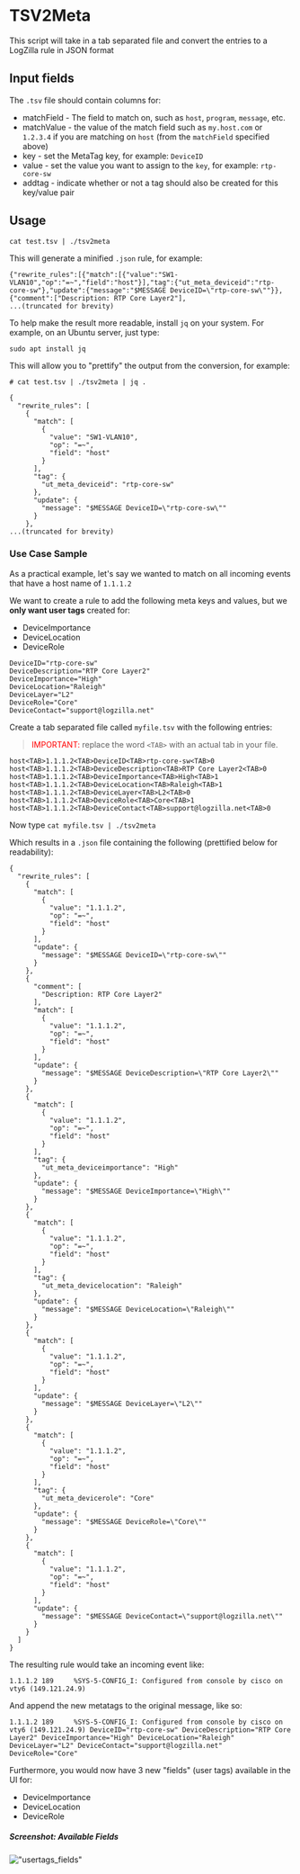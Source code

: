 # TSV2Meta

This script will take in a tab separated file and convert the entries to a LogZilla rule in JSON format

## Input fields

The `.tsv` file should contain columns for:

* matchField - The field to match on, such as `host`, `program`, `message`, etc.
* matchValue - the value of the match field such as `my.host.com` or `1.2.3.4` if you are matching on `host` (from the `matchField` specified above)
* key - set the MetaTag key, for example: `DeviceID`
* value - set the value you want to assign to the `key`, for example: `rtp-core-sw`
* addtag - indicate whether or not a tag should also be created for this key/value pair


## Usage

```
cat test.tsv | ./tsv2meta
```

This will generate a minified `.json` rule, for example:

```
{"rewrite_rules":[{"match":[{"value":"SW1-VLAN10","op":"=~","field":"host"}],"tag":{"ut_meta_deviceid":"rtp-core-sw"},"update":{"message":"$MESSAGE DeviceID=\"rtp-core-sw\""}},{"comment":["Description: RTP Core Layer2"],
...(truncated for brevity)

```

To help make the result more readable, install `jq` on your system. For example, on an Ubuntu server, just type:

```
sudo apt install jq
```
This will allow you to "prettify" the output from the conversion, for example:


```
# cat test.tsv | ./tsv2meta | jq .

{
  "rewrite_rules": [
    {
      "match": [
        {
          "value": "SW1-VLAN10",
          "op": "=~",
          "field": "host"
        }
      ],
      "tag": {
        "ut_meta_deviceid": "rtp-core-sw"
      },
      "update": {
        "message": "$MESSAGE DeviceID=\"rtp-core-sw\""
      }
    },
...(truncated for brevity)
```

### Use Case Sample
As a practical example, let's say we wanted to match on all incoming events that have a host name of `1.1.1.2`

We want to create a rule to add the following meta keys and values, but we **only want user tags** created for:

* DeviceImportance
* DeviceLocation
* DeviceRole

```
DeviceID="rtp-core-sw"
DeviceDescription="RTP Core Layer2"
DeviceImportance="High"
DeviceLocation="Raleigh"
DeviceLayer="L2"
DeviceRole="Core"
DeviceContact="support@logzilla.net"
```
Create a tab separated file called `myfile.tsv` with the following entries:
> <font color="red"> IMPORTANT: </font> replace the word `<TAB>` with an actual tab in your file.

```
host<TAB>1.1.1.2<TAB>DeviceID<TAB>rtp-core-sw<TAB>0
host<TAB>1.1.1.2<TAB>DeviceDescription<TAB>RTP Core Layer2<TAB>0
host<TAB>1.1.1.2<TAB>DeviceImportance<TAB>High<TAB>1
host<TAB>1.1.1.2<TAB>DeviceLocation<TAB>Raleigh<TAB>1
host<TAB>1.1.1.2<TAB>DeviceLayer<TAB>L2<TAB>0
host<TAB>1.1.1.2<TAB>DeviceRole<TAB>Core<TAB>1
host<TAB>1.1.1.2<TAB>DeviceContact<TAB>support@logzilla.net<TAB>0
```

Now type `cat myfile.tsv | ./tsv2meta`

Which results in a `.json` file containing the following (prettified below for readability):

```
{
  "rewrite_rules": [
    {
      "match": [
        {
          "value": "1.1.1.2",
          "op": "=~",
          "field": "host"
        }
      ],
      "update": {
        "message": "$MESSAGE DeviceID=\"rtp-core-sw\""
      }
    },
    {
      "comment": [
        "Description: RTP Core Layer2"
      ],
      "match": [
        {
          "value": "1.1.1.2",
          "op": "=~",
          "field": "host"
        }
      ],
      "update": {
        "message": "$MESSAGE DeviceDescription=\"RTP Core Layer2\""
      }
    },
    {
      "match": [
        {
          "value": "1.1.1.2",
          "op": "=~",
          "field": "host"
        }
      ],
      "tag": {
        "ut_meta_deviceimportance": "High"
      },
      "update": {
        "message": "$MESSAGE DeviceImportance=\"High\""
      }
    },
    {
      "match": [
        {
          "value": "1.1.1.2",
          "op": "=~",
          "field": "host"
        }
      ],
      "tag": {
        "ut_meta_devicelocation": "Raleigh"
      },
      "update": {
        "message": "$MESSAGE DeviceLocation=\"Raleigh\""
      }
    },
    {
      "match": [
        {
          "value": "1.1.1.2",
          "op": "=~",
          "field": "host"
        }
      ],
      "update": {
        "message": "$MESSAGE DeviceLayer=\"L2\""
      }
    },
    {
      "match": [
        {
          "value": "1.1.1.2",
          "op": "=~",
          "field": "host"
        }
      ],
      "tag": {
        "ut_meta_devicerole": "Core"
      },
      "update": {
        "message": "$MESSAGE DeviceRole=\"Core\""
      }
    },
    {
      "match": [
        {
          "value": "1.1.1.2",
          "op": "=~",
          "field": "host"
        }
      ],
      "update": {
        "message": "$MESSAGE DeviceContact=\"support@logzilla.net\""
      }
    }
  ]
}
```

The resulting rule would take an incoming event like:

```
1.1.1.2	189		%SYS-5-CONFIG_I: Configured from console by cisco on vty6 (149.121.24.9)
```

And append the new metatags to the original message, like so:

```
1.1.1.2	189		%SYS-5-CONFIG_I: Configured from console by cisco on vty6 (149.121.24.9) DeviceID="rtp-core-sw" DeviceDescription="RTP Core Layer2" DeviceImportance="High" DeviceLocation="Raleigh" DeviceLayer="L2" DeviceContact="support@logzilla.net" DeviceRole="Core"
```

Furthermore, you would now have 3 new "fields" (user tags) available in the UI for:

* DeviceImportance
* DeviceLocation
* DeviceRole

##### Screenshot: Available Fields

!["usertags_fields"](images/user-tag-fields.jpg)

